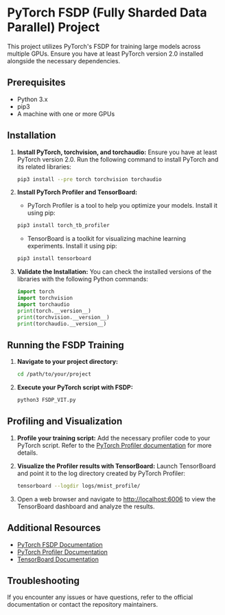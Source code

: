 # PyTorch FSDP (Fully Sharded Data Parallel) Project

This project utilizes PyTorch's FSDP for training large models across multiple GPUs. Ensure you have at least PyTorch version 2.0 installed alongside the necessary dependencies.

## Prerequisites

- Python 3.x
- pip3
- A machine with one or more GPUs

## Installation

1. **Install PyTorch, torchvision, and torchaudio:**
   Ensure you have at least PyTorch version 2.0. Run the following command to install PyTorch and its related libraries:
    ```bash
    pip3 install --pre torch torchvision torchaudio
    ```

2. **Install PyTorch Profiler and TensorBoard:**
    - PyTorch Profiler is a tool to help you optimize your models. Install it using pip:
    ```bash
    pip3 install torch_tb_profiler
    ```
    - TensorBoard is a toolkit for visualizing machine learning experiments. Install it using pip:
    ```bash
    pip3 install tensorboard
    ```

3. **Validate the Installation:**
    You can check the installed versions of the libraries with the following Python commands:
    ```python
    import torch
    import torchvision
    import torchaudio
    print(torch.__version__)
    print(torchvision.__version__)
    print(torchaudio.__version__)
    ```

## Running the FSDP Training

1. **Navigate to your project directory:**
    ```bash
    cd /path/to/your/project
    ```

2. **Execute your PyTorch script with FSDP:**
    ```bash
    python3 FSDP_VIT.py
    ```

## Profiling and Visualization

1. **Profile your training script:**
    Add the necessary profiler code to your PyTorch script. Refer to the [PyTorch Profiler documentation](https://pytorch.org/docs/stable/profiler.html) for more details.

2. **Visualize the Profiler results with TensorBoard:**
    Launch TensorBoard and point it to the log directory created by PyTorch Profiler:
    ```bash
    tensorboard --logdir logs/mnist_profile/

3. Open a web browser and navigate to [http://localhost:6006](http://localhost:6006) to view the TensorBoard dashboard and analyze the results.

## Additional Resources

- [PyTorch FSDP Documentation](https://pytorch.org/docs/stable/_modules/torch/distributed/fsdp.html)
- [PyTorch Profiler Documentation](https://pytorch.org/docs/stable/profiler.html)
- [TensorBoard Documentation](https://www.tensorflow.org/tensorboard)

## Troubleshooting

If you encounter any issues or have questions, refer to the official documentation or contact the repository maintainers.
